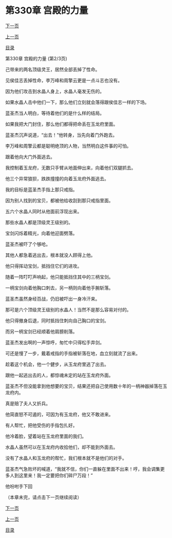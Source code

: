 <h1>第330章   宫殿的力量</h1>
            <div><p><a href="./989_%E7%AC%AC330%E7%AB%A0_%E5%AE%AB%E6%AE%BF%E7%9A%84%E5%8A%9B%E9%87%8F.md">下一页</a></p><p><a href="./987_%E7%AC%AC330%E7%AB%A0_%E5%AE%AB%E6%AE%BF%E7%9A%84%E5%8A%9B%E9%87%8F.md">上一页</a></p><p><a href="../">目录</a></p></div>
            <div><p>第330章   宫殿的力量 (第2/3页)</p><p>己带来的两名顶级灵王，居然全部丢掉了性命。</p><p>见侯佳志丢掉性命，李万峰和周擎云更是一点斗志也没有。</p><p>因为他们攻击到水晶人身上，水晶人毫发无伤的。</p><p>如果水晶人击中他们一下，那么他们立刻就会落得跟侯佳志一样的下场。</p><p>蓝圣杰当人明白，等待着他们的是什么样的结局。</p><p>如果我把大门封住，那么他们都得把命丢在玉龙府里面。</p><p>蓝圣杰沉声说道，“出去！”他转身，当先向着门外跑去。</p><p>李万峰和周擎云都是聪明绝顶的人物，当然明白这件事的可怕。</p><p>跟着他向大门外面逃去。</p><p>我控制着玉龙府，无数只手臂从地面伸出来，向着他们双腿抓去。</p><p>他三个异常狼狈，跌跌撞撞的向着玉龙府外面逃去。</p><p>我的目标是蓝圣杰手指上那只戒指。</p><p>因为别人找到的宝贝，都被他给收刮到那只戒指里面。</p><p>五六个水晶人同时从他面前浮现出来。</p><p>那些水晶人都是顶级灵王级别的。</p><p>宝剑闪烁着精光，向着他迎面劈落。</p><p>蓝圣杰被吓了个够呛。</p><p>其他人都急着逃出去，根本就没人顾得上他。</p><p>他只得挥动宝剑，抵挡住它们的进攻。</p><p>随着一阵叮叮声响起，他只能抵挡住其中的三柄宝剑。</p><p>一柄宝剑向着他胸口刺去，另一柄则向着他手腕斩落。</p><p>蓝圣杰虽然身经百战，仍旧被吓出一身冷汗来。</p><p>那可是六个顶级灵王级别的水晶人！当然不是那么容易对付的。</p><p>他只得撤身后退，同时抵挡住刺向自己胸口的宝剑。</p><p>而另一柄宝剑已经顺着他肩膀削落。</p><p>蓝圣杰发出啊的一声惊呼，匆忙中只得松手弃剑。</p><p>可还是慢了一步，戴着戒指的手指被斩落在地，血立刻就流了出来。</p><p>趁着这个机会，他一个健步，从玉龙府里逃了出去。</p><p>跟他一起逃出去的人，都惊魂未定的站在玉龙府外面。</p><p>蓝圣杰不但没能拿到他想要的宝贝，结果还把自己使用数十年的一柄神器掉落在玉龙府内。</p><p>真是赔了夫人又折兵。</p><p>他简直怒不可遏的，可因为有玉龙府，他又不敢进来。</p><p>有人帮忙，把他受伤的手指包扎好。</p><p>他冷着脸，望着站在玉龙府里面的我们。</p><p>水晶人虽然可以在玉龙府内收拾他们，却不能到外面去。</p><p>没有了水晶人和玉龙府的帮忙，我们根本就不是他们的对手。</p><p>蓝圣杰气急败坏的喊道，“我就不信，你们一直躲在里面不出来！哼，我会调集更多人到这里来！我一定要把你们碎尸万段！”</p><p>他吩咐手下回</p><p>（本章未完，请点击下一页继续阅读）</p></div>
            <div><p><a href="./989_%E7%AC%AC330%E7%AB%A0_%E5%AE%AB%E6%AE%BF%E7%9A%84%E5%8A%9B%E9%87%8F.md">下一页</a></p><p><a href="./987_%E7%AC%AC330%E7%AB%A0_%E5%AE%AB%E6%AE%BF%E7%9A%84%E5%8A%9B%E9%87%8F.md">上一页</a></p><p><a href="../">目录</a></p></div>